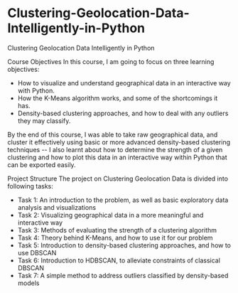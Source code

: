 # Clustering-Geolocation-Data-Intelligently-in-Python
Clustering Geolocation Data Intelligently in Python


Course Objectives
In this course, I am going to focus on three learning objectives:

- How to visualize and understand geographical data in an interactive way with Python.
- How the K-Means algorithm works, and some of the shortcomings it has.
- Density-based clustering approaches, and how to deal with any outliers they may classify.


By the end of this course, I was able to take raw geographical data, and cluster it effectively using basic or more advanced density-based clustering techniques -- I also learnt about how to determine the strength of a given clustering and how to plot this data in an interactive way within Python that can be exported easily.



Project Structure
The project on Clustering Geolocation Data is divided into following tasks:

- Task 1: An introduction to the problem, as well as basic exploratory data analysis and visualizations
- Task 2: Visualizing geographical data in a more meaningful and interactive way
- Task 3: Methods of evaluating the strength of a clustering algorithm
- Task 4: Theory behind K-Means, and how to use it for our problem
- Task 5: Introduction to density-based clustering approaches, and how to use DBSCAN
- Task 6: Introduction to HDBSCAN, to alleviate constraints of classical DBSCAN
- Task 7: A simple method to address outliers classified by density-based models
